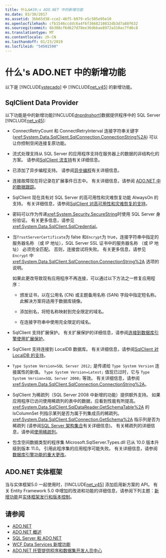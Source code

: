 ```yaml
---
title: 什么&#39;s ADO.NET 中的新增功能
ms.date: 03/30/2017
ms.assetid: 3bb65d38-cce2-46f5-b979-e5c505e95e10
ms.openlocfilehash: cfb1546ccddc6a4f6f3668210832db3d7a88f632
ms.sourcegitcommit: 6b308cf6d627d78ee36dbbae8972a310ac7fd6c8
ms.translationtype: MT
ms.contentlocale: zh-CN
ms.lasthandoff: 01/23/2019
ms.locfileid: "54501590"
---
```

# <a name="what39s-new-in-adonet"></a>什么&#39;s ADO.NET 中的新增功能
以下是 [!INCLUDE[vstecado](../../../../includes/vstecado-md.md)] 中 [!INCLUDE[net_v45](../../../../includes/net-v45-md.md)] 的新增功能。  
  
## <a name="sqlclient-data-provider"></a>SqlClient Data Provider  
 以下功能是中的新增功能[!INCLUDE[dnprdnshort](../../../../includes/dnprdnshort-md.md)]数据提供程序中的 SQL Server [!INCLUDE[net_v45](../../../../includes/net-v45-md.md)]:  
  
-   ConnectRetryCount 和 ConnectRetryInterval 连接字符串关键字 (<xref:System.Data.SqlClient.SqlConnection.ConnectionString%2A>) 可以让你控制空闲连接复原功能。  
  
-   流式处理支持从 SQL Server 的应用程序支持在服务器上的数据的非结构化的方案。  请参阅[SqlClient 流支持](../../../../docs/framework/data/adonet/sqlclient-streaming-support.md)有关详细信息。  
  
-   已添加了异步编程支持。  请参阅[异步编程](../../../../docs/framework/data/adonet/asynchronous-programming.md)有关详细信息。  
  
-   连接故障现在将记录在扩展事件日志中。 有关详细信息，请参阅 [ADO.NET 中的数据跟踪](../../../../docs/framework/data/adonet/data-tracing.md)。  
  
-   SqlClient 现在具有对 SQL Server 的高可用性和灾难恢复功能 AlwaysOn 的支持。 有关详细信息，请参阅[SqlClient 对高可用性和灾难恢复的支持](../../../../docs/framework/data/adonet/sql/sqlclient-support-for-high-availability-disaster-recovery.md)。  
  
-   密码可以作为传递<xref:System.Security.SecureString>时使用 SQL Server 身份验证。 有关更多信息，请参见<xref:System.Data.SqlClient.SqlCredential>。  
  
-   当`TrustServerCertificate`为 false 和`Encrypt`为 true，连接字符串中指定的服务器名称 （或 IP 地址），SQL Server SSL 证书中的服务器名称 （或 IP 地址） 必须完全匹配。 否则，连接尝试将失败。 有关更多信息，请参见 `Encrypt` 中 <xref:System.Data.SqlClient.SqlConnection.ConnectionString%2A> 选项的说明。  
  
     如果此更改导致现有应用程序不再连接，可以通过以下方法之一修复应用程序：  
  
    -   颁发证书，以在公用名 (CN) 或主题备用名称 (SAN) 字段中指定短名称。 此解决方案将适用于数据库镜像。  
  
    -   添加别名，将短名称映射到完全限定的域名。  
  
    -   在连接字符串中使用完全限定的域名。  
  
-   SqlClient 支持扩展保护。 有关扩展保护的详细信息，请参阅[连接到数据库引擎使用扩展保护](https://go.microsoft.com/fwlink/?LinkId=219978)。  
  
-   SqlClient 支持连接到 LocalDB 数据库。 有关详细信息，请参阅[SqlClient 对 LocalDB 的支持](../../../../docs/framework/data/adonet/sql/sqlclient-support-for-localdb.md)。  
  
-   `Type System Version=SQL Server 2012;` 是传递给 `Type System Version` 连接属性的新值。 `Type System Version=Latest;` 值现已过时，它与 `Type System Version=SQL Server 2008;` 等效。 有关详细信息，请参阅<xref:System.Data.SqlClient.SqlConnection.ConnectionString%2A>。  
  
-   SqlClient 为稀疏列（SQL Server 2008 中新增的功能）提供额外支持。 如果应用程序已访问使用稀疏列的表中的数据，应看到性能有所提高。 <xref:System.Data.SqlClient.SqlDataReader.GetSchemaTable%2A> 的 IsColumnSet 列指示某列是否为属于列集成员的稀疏列。 <xref:System.Data.SqlClient.SqlConnection.GetSchema%2A> 指示列是否为稀疏列 (请参阅[SQL Server 架构集合](../../../../docs/framework/data/adonet/sql-server-schema-collections.md)有关详细信息)。 有关稀疏列的详细信息，请参阅[使用稀疏列](https://go.microsoft.com/fwlink/?LinkId=224244)。  
  
-   包含空间数据类型的程序集 Microsoft.SqlServer.Types.dll 已从 10.0 版本升级到版本 11.0。 引用此程序集的应用程序可能失败。 有关详细信息，请参阅[数据库引擎功能的重大更改](https://go.microsoft.com/fwlink/?LinkId=224367)。  
  
## <a name="adonet-entity-framework"></a>ADO.NET 实体框架  
 当与实体框架5.0 一起使用时，[!INCLUDE[net_v45](../../../../includes/net-v45-md.md)] 添加启用新方案的 API。 有关 Entity Framework 5.0 中增加的改进和功能的详细信息，请参阅下列主题：[新增功能](https://go.microsoft.com/fwlink/?LinkID=251106)并[实体框架发行和版本控制](https://go.microsoft.com/fwlink/?LinkId=234899)。  
  
## <a name="see-also"></a>请参阅
- [ADO.NET](../../../../docs/framework/data/adonet/index.md)
- [ADO.NET 概述](../../../../docs/framework/data/adonet/ado-net-overview.md)
- [SQL Server 和 ADO.NET](../../../../docs/framework/data/adonet/sql/index.md)
- [WCF Data Services 新增功能](https://msdn.microsoft.com/library/cf22cad5-b8d9-472b-8d7c-b863b64eaae8)
- [ADO.NET 托管提供程序和数据集开发人员中心](https://go.microsoft.com/fwlink/?LinkId=217917)
